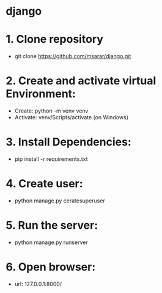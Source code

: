 # django

# 1. Clone repository
   - git clone https://github.com/msarar/django.git
# 2. Create and activate virtual Environment:
   - Create: python -m venv venv
   - Activate: venv/Scripts/activate (on Windows)
# 3. Install Dependencies:
   - pip install -r requirements.txt
# 4. Create user:
   - python manage.py ceratesuperuser
# 5. Run the server:
   - python manage.py runserver
# 6. Open browser:
   - url: 127.0.0.1:8000/
